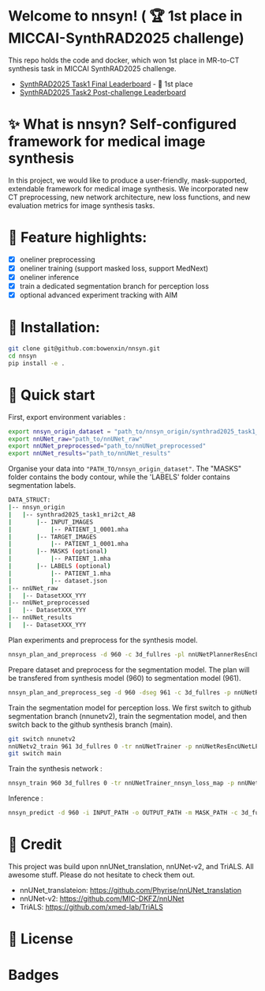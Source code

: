 # Welcome to nnsyn! ( 🏆 1st place in MICCAI-SynthRAD2025 challenge)
This repo holds the code and docker, which won 1st place in MR-to-CT synthesis task in MICCAI SynthRAD2025 challenge. 
- [SynthRAD2025 Task1 Final Leaderboard](https://synthrad2025.grand-challenge.org/evaluation/test-task-1-mri/leaderboard/) - 🥇 1st place
- [SynthRAD2025 Task2 Post-challenge Leaderboard](https://synthrad2025.grand-challenge.org/evaluation/post-challenge-task-2-cbct/leaderboard/)

# ✨ What is nnsyn? Self-configured framework for medical image synthesis
In this project, we would like to produce a user-friendly, mask-supported, extendable framework for medical image synthesis. We incorporated new CT preprocessing, new network architecture, new loss functions, and new evaluation metrics for image synthesis tasks. 

# 🌟 Feature highlights:
- [x] oneliner preprocessing
- [x] oneliner training (support masked loss, support MedNext)
- [x] oneliner inference
- [x] train a dedicated segmentation branch for perception loss
- [x] optional advanced experiment tracking with AIM
<!-- - [ ] oneliner evaluation -->


# 🚀 Installation:
```bash
git clone git@github.com:bowenxin/nnsyn.git
cd nnsyn
pip install -e .
```

# 📄 Quick start


First, export environment variables :
```bash
export nnsyn_origin_dataset = "path_to/nnsyn_origin/synthrad2025_task1_mri2ct_AB"
export nnUNet_raw="path_to/nnUNet_raw"
export nnUNet_preprocessed="path_to/nnUNet_preprocessed"
export nnUNet_results="path_to/nnUNet_results"
```

Organise your data into ```"PATH_TO/nnsyn_origin_dataset"```. The "MASKS" folder contains the body contour, while the 'LABELS' folder contains segmentation labels.
```bash
DATA_STRUCT:
|-- nnsyn_origin
|   |-- synthrad2025_task1_mri2ct_AB
|       |-- INPUT_IMAGES
|           |-- PATIENT_1_0001.mha
|       |-- TARGET_IMAGES
|           |-- PATIENT_1_0001.mha
|       |-- MASKS (optional)
|           |-- PATIENT_1.mha
|       |-- LABELS (optional)
|           |-- PATIENT_1.mha
|           |-- dataset.json
|-- nnUNet_raw
|   |-- DatasetXXX_YYY
|-- nnUNet_preprocessed
|   |-- DatasetXXX_YYY
|-- nnUNet_results
|   |-- DatasetXXX_YYY
```

Plan experiments and preprocess for the synthesis model. 
```bash
nnsyn_plan_and_preprocess -d 960 -c 3d_fullres -pl nnUNetPlannerResEncL -p nnUNetResEncUNetLPlans  --preprocessing_input MR --preprocessing_target CT 
```

Prepare dataset and preprocess for the segmentation model. The plan will be transfered from synthesis model (960) to segmentation model (961). 
```bash
nnsyn_plan_and_preprocess_seg -d 960 -dseg 961 -c 3d_fullres -p nnUNetResEncUNetLPlans
```

Train the segmentation model for perception loss. We first switch to github segmentation branch (nnunetv2), train the segmentation model, and then switch back to the github synthesis branch (main). 
```bash
git switch nnunetv2
nnUNetv2_train 961 3d_fullres 0 -tr nnUNetTrainer -p nnUNetResEncUNetLPlans_Dataset960 --c
git switch main
``` 

Train the synthesis network : 
```bash
nnsyn_train 960 3d_fullres 0 -tr nnUNetTrainer_nnsyn_loss_map -p nnUNetResEncUNetLPlans
```

Inference :
```bash
nnsyn_predict -d 960 -i INPUT_PATH -o OUTPUT_PATH -m MASK_PATH -c 3d_fullres -p nnUNetResEncUNetLPlans -tr nnUNetTrainer_nnsyn_loss_map -f 0
```

<!-- # Citation

Along with the original nnUNet paper :

    Isensee, F., Jaeger, P. F., Kohl, S. A., Petersen, J., & Maier-Hein, K. H. (2021). nnU-Net: a self-configuring 
    method for deep learning-based biomedical image segmentation. Nature methods, 18(2), 203-211. -->
    
# 🤝 Credit
This project was build upon nnUNet_translation, nnUNet-v2, and TriALS. All awesome stuff. Please do not hesitate to check them out. 
- nnUNet_translateion: https://github.com/Phyrise/nnUNet_translation
- nnUNet-v2: https://github.com/MIC-DKFZ/nnUNet
- TriALS: https://github.com/xmed-lab/TriALS

# 📜 License

# Badges
